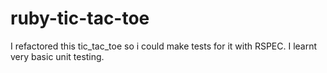 # ruby-tic-tac-toe

I refactored this tic_tac_toe so i could make tests for it with RSPEC.
I learnt very basic unit testing.
